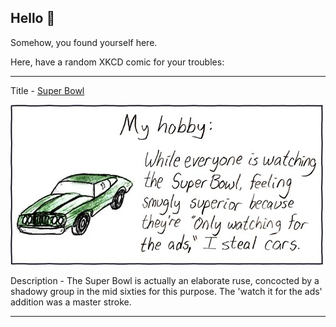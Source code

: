 ## Hello 👀

Somehow, you found yourself here.

Here, have a random XKCD comic for your troubles:

-----------------------------------

Title - [Super Bowl](https://xkcd.com/60)

![Super Bowl](./random_comic.png)

Description - The Super Bowl is actually an elaborate ruse, concocted by a shadowy group in the mid sixties for this purpose.  The 'watch it for the ads' addition was a master stroke.

-----------------------------------